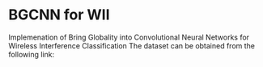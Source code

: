 # BGCNN for WII
Implemenation of Bring Globality into Convolutional Neural Networks for Wireless Interference Classification
The dataset can be obtained from the following link: 
